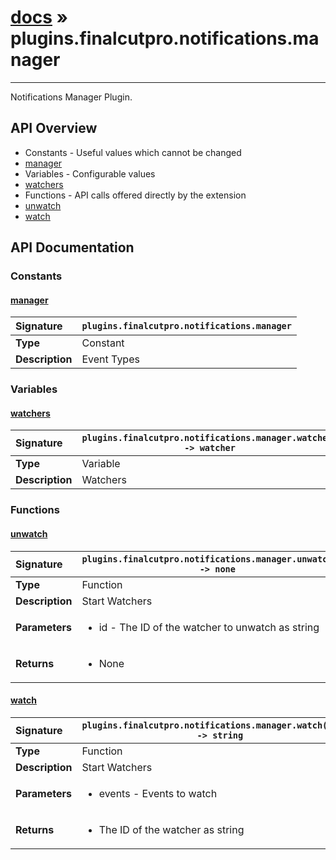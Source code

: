 # [docs](index.md) » plugins.finalcutpro.notifications.manager
---

Notifications Manager Plugin.

## API Overview
* Constants - Useful values which cannot be changed
 * [manager](#manager)
* Variables - Configurable values
 * [watchers](#watchers)
* Functions - API calls offered directly by the extension
 * [unwatch](#unwatch)
 * [watch](#watch)

## API Documentation

### Constants

#### [manager](#manager)
| <span style="float: left;">**Signature**</span> | <span style="float: left;">`plugins.finalcutpro.notifications.manager` </span>                                                          |
| -----------------------------------------------------|---------------------------------------------------------------------------------------------------------|
| **Type**                                             | Constant |
| **Description**                                      | Event Types |

### Variables

#### [watchers](#watchers)
| <span style="float: left;">**Signature**</span> | <span style="float: left;">`plugins.finalcutpro.notifications.manager.watchers -> watcher` </span>                                                          |
| -----------------------------------------------------|---------------------------------------------------------------------------------------------------------|
| **Type**                                             | Variable |
| **Description**                                      | Watchers |

### Functions

#### [unwatch](#unwatch)
| <span style="float: left;">**Signature**</span> | <span style="float: left;">`plugins.finalcutpro.notifications.manager.unwatch(id) -> none` </span>                                                          |
| -----------------------------------------------------|---------------------------------------------------------------------------------------------------------|
| **Type**                                             | Function |
| **Description**                                      | Start Watchers |
| **Parameters**                                       | <ul><li>id - The ID of the watcher to unwatch as string</li></ul> |
| **Returns**                                          | <ul><li>None</li></ul> |

#### [watch](#watch)
| <span style="float: left;">**Signature**</span> | <span style="float: left;">`plugins.finalcutpro.notifications.manager.watch(event) -> string` </span>                                                          |
| -----------------------------------------------------|---------------------------------------------------------------------------------------------------------|
| **Type**                                             | Function |
| **Description**                                      | Start Watchers |
| **Parameters**                                       | <ul><li>events - Events to watch</li></ul> |
| **Returns**                                          | <ul><li>The ID of the watcher as string</li></ul> |

